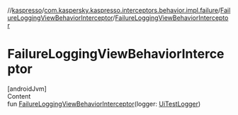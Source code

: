 //[kaspresso](../../index.md)/[com.kaspersky.kaspresso.interceptors.behavior.impl.failure](../index.md)/[FailureLoggingViewBehaviorInterceptor](index.md)/[FailureLoggingViewBehaviorInterceptor](-failure-logging-view-behavior-interceptor.md)



# FailureLoggingViewBehaviorInterceptor  
[androidJvm]  
Content  
fun [FailureLoggingViewBehaviorInterceptor](-failure-logging-view-behavior-interceptor.md)(logger: [UiTestLogger](../../com.kaspersky.kaspresso.logger/-ui-test-logger/index.md))  



